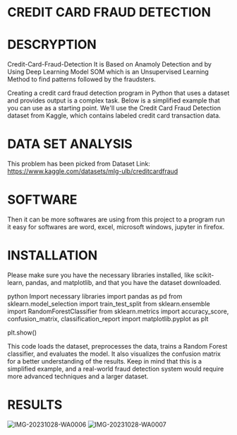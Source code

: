 # CREDIT CARD FRAUD DETECTION

# DESCRYPTION

  Credit-Card-Fraud-Detection
It is Based on Anamoly Detection and by Using Deep Learning Model SOM which is an Unsupervised Learning Method to find patterns followed by the fraudsters.

   Creating a credit card fraud detection program in Python that uses a dataset and provides output is a complex task. Below is a simplified example that you can use as a starting point. We'll use the Credit Card Fraud Detection dataset from Kaggle, which contains labeled credit card transaction data.


# DATA SET ANALYSIS

This problem has been picked from
Dataset Link: https://www.kaggle.com/datasets/mlg-ulb/creditcardfraud


# SOFTWARE

 Then it can be more softwares are using from this project to a program run it easy for softwares are word, excel, microsoft windows, jupyter in firefox.

# INSTALLATION

 Please make sure you have the necessary libraries installed, like scikit-learn, pandas, and matplotlib, and that you have the dataset downloaded.
 
python
Import necessary libraries
import pandas as pd
from sklearn.model_selection import train_test_split
from sklearn.ensemble import RandomForestClassifier
from sklearn.metrics import accuracy_score, confusion_matrix, classification_report
import matplotlib.pyplot as plt
        
plt.show()

This code loads the dataset, preprocesses the data, trains a Random Forest classifier, and evaluates the model. It also visualizes the confusion matrix for a better understanding of the results. Keep in mind that this is a simplified example, and a real-world fraud detection system would require more advanced techniques and a larger dataset.

# RESULTS

 ![IMG-20231028-WA0006](https://github.com/abinaya8524hema/NewCodingBot/assets/146074379/7931e80d-cbfc-4661-a012-fa4ec35cb6b1)
![IMG-20231028-WA0007](https://github.com/abinaya8524hema/NewCodingBot/assets/146074379/dc5fe33f-864f-4d31-a75c-a48d802535d2)




















